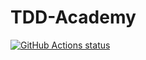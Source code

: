 # TDD-Academy

<p align="left">
  <a href="https://github.com/atriyaco/tdd-academy"><img alt="GitHub Actions status" src="https://github.com/atriyaco/TDD-Academy/workflows/RunCIWorkflow/badge.svg"></a>
</p>
